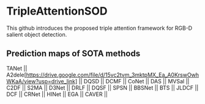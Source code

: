 # TripleAttentionSOD
This github introduces the proposed triple attention framework for RGB-D salient object detection.
## Prediction maps of SOTA methods
TANet ||
A2dele[https://drive.google.com/file/d/15vc2tvm_3mktpMX_Ea_A0KrswOwhWKaA/view?usp=drive_link] ||
DQSD ||
DCMF ||
CoNet ||
DAS ||
MVSal ||
C2DF || 
S2MA ||
D3Net ||
DRLF ||
DQSF ||
SPSN ||
BBSNet ||
BTS ||
JLDCF ||
DCF ||
CRNet ||
HINet ||
EGA ||
CAVER ||
